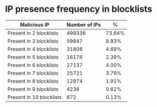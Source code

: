 # IP presence frequency in blocklists
| Malicious IP | Number of IPs | % |
|----|----|----|
| Present in 2 blocklists | 499336 | 73.64% |
| Present in 3 blocklists | 59847 | 8.83% |
| Present in 4 blocklists | 31808 | 4.69% |
| Present in 5 blocklists | 16176 | 2.39% |
| Present in 6 blocklists | 27137 | 4.00% |
| Present in 7 blocklists | 25721 | 3.79% |
| Present in 8 blocklists | 12974 | 1.91% |
| Present in 9 blocklists | 4236 | 0.62% |
| Present in 10 blocklists | 872 | 0.13% |
